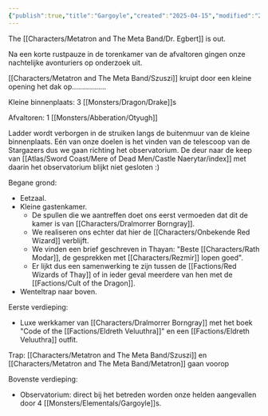 ```yaml
---
{"publish":true,"title":"Gargoyle","created":"2025-04-15","modified":"2025-07-23T13:14:09.843+02:00","published":"2025-04-15","cssclasses":""}
---
```



The [[Characters/Metatron and The Meta Band/Dr. Egbert]] is out.

Na een korte rustpauze in de torenkamer van de afvaltoren gingen onze nachtelijke avonturiers op onderzoek uit. 

[[Characters/Metatron and The Meta Band/Szuszi]] kruipt door een kleine opening het dak op.................

Kleine binnenplaats:
3 [[Monsters/Dragon/Drake]]s 

Afvaltoren:
1 [[Monsters/Abberation/Otyugh]]

Ladder wordt verborgen in de struiken langs de buitenmuur van de kleine binnenplaats. Eén van onze doelen is het vinden van de telescoop van de Stargazers dus we gaan richting het observatorium. De deur naar de keep van [[Atlas/Sword Coast/Mere of Dead Men/Castle Naerytar/index]] met daarin het observatorium blijkt niet gesloten :) 

Begane grond:
* Eetzaal.
* Kleine gastenkamer. 
	* De spullen die we aantreffen doet ons eerst vermoeden dat dit de kamer is van [[Characters/Dralmorrer Borngray]]. 
	* We realiseren ons echter dat hier de [[Characters/Onbekende Red Wizard]] verblijft. 
	* We vinden een brief geschreven in Thayan: "Beste [[Characters/Rath Modar]], de gesprekken met [[Characters/Rezmir]] lopen goed". 
	* Er lijkt dus een samenwerking te zijn tussen de [[Factions/Red Wizards of Thay]] of in ieder geval meerdere van hen met de [[Factions/Cult of the Dragon]].  
* Wenteltrap naar boven.

Eerste verdieping:
* Luxe werkkamer van [[Characters/Dralmorrer Borngray]] met het boek "Code of the [[Factions/Eldreth Veluuthra]]" en een [[Factions/Eldreth Veluuthra]] outfit.

Trap: [[Characters/Metatron and The Meta Band/Szuszi]] en [[Characters/Metatron and The Meta Band/Metatron]] gaan voorop

Bovenste verdieping:
- Observatorium: direct bij het betreden worden onze helden aangevallen door 4 [[Monsters/Elementals/Gargoyle]]s. 
